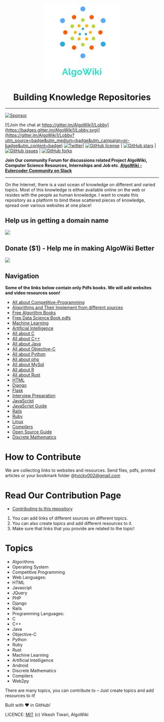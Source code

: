 
<p align="center">
	<img src="AlgoWiki_logo.png" align="center" height="250px" width="250px" alt="AlgoWiki"/>
</p>


<h1 align="center">Building Knowledge Repositories</h1>

---
<a target='_blank' rel='nofollow' href='https://app.codesponsor.io/link/p9HijS4T3i4dif3TiynvGHf1/vicky002/AlgoWiki'>
  <img alt='Sponsor' width='888' height='68' src='https://app.codesponsor.io/embed/p9HijS4T3i4dif3TiynvGHf1/vicky002/AlgoWiki.svg' />
</a>

[![Join the chat at https://gitter.im/AlgoWiki1/Lobby](https://badges.gitter.im/AlgoWiki1/Lobby.svg)](https://gitter.im/AlgoWiki1/Lobby?utm_source=badge&utm_medium=badge&utm_campaign=pr-badge&utm_content=badge)
[![Twitter](https://img.shields.io/twitter/url/https/github.com/vicky002/AlgoWiki.svg?style=social)](https://twitter.com/intent/tweet?text=Wow,%20Check%20AlgoWiki%20-%20CS%20all%20resources%20at%20one%20place!%20by%20@vikesh002%20on%20Github:&url=https://github.com/vicky002/AlgoWiki/)| [![GitHub license](https://img.shields.io/badge/license-MIT-blue.svg)](LICENSE)  | [![GitHub stars](https://img.shields.io/github/stars/vicky002/AlgoWiki.svg)](https://github.com/vicky002/AlgoWiki/stargazers) | [![GitHub issues](https://img.shields.io/github/issues/vicky002/AlgoWiki.svg)](https://github.com/vicky002/AlgoWiki/issues) | [![GitHub forks](https://img.shields.io/github/forks/vicky002/AlgoWiki.svg)](https://github.com/vicky002/AlgoWiki/network) 

**Join Our community Forum for discussions related Project AlgoWiki, Computer Science Resources, Internships and Job etc. [AlgoWiki - Eulercoder Community on Slack](https://publicslack.com/slacks/eulercodercommunity/invites/new)**

---

On the Internet, there is a vast ocean of knowledge on different and varied topics. Most of this knowledge is either available online on the web or resides with the people as human knowledge. I want to create this repository as a platform to bind these scattered pieces of knowledge, spread over various websites at one place! 

## Help us in getting a domain name

[<img src="https://opencollective.com/public/images/become_sponsor.svg">](https://opencollective.com/algowiki/events/help-us-in-buying-a-domain-name-9586ev)

## Donate ($1) - Help me in making AlgoWiki Better
[<img src="https://www.paypalobjects.com/webstatic/mktg/logo/AM_mc_vs_dc_ae.jpg">](https://www.paypal.me/vikeshtiwari/1)


## Navigation

**Some of the links below contain only Pdfs books. We will add websites and video resources soon!**

* [All about Competitive-Programming](Competitive-Programming/Competitive-Programming.md)
* [Algorithms and Their Implement from different sources](Algorithms/Sources.md)
* [Free Algorithm Books](Free-Books/Algorithms-Data_Structures.md)
* [Free Data Science Book pdfs](Free-Books/Data%20Science.md)
* [Machine Learning](Machine-Learning/Sources.md)
* [Artificial Intelligence](Artifical_Intelligence/resources.md)
* [All about C](C/sources.md)
* [All about C++](C_plus_plus/resources.md)
* [All about Java](java/Java_Resources.md)
* [All about Objective-C](Objective_C/sources.md)
* [All about Python](python/resources.md)
* [All about php](PHP/php_resources.md)
* [All about MySql](MySql/mysql_resources.md)
* [All about R](R/resources.md)
* [All about Rust](Rust/rust_resources.md)
* [HTML](HTML_CSS/html_resources.md)
* [Django](Django/resources.md)
* [Flask](Flask/flask_resources.md)
* [Interview Preparation](Interviews/resources.md)
* [JavaScript](JAVASCRIPT/resources.md)
* [JavaScript Guide](https://github.com/airbnb/javascript/blob/master/README.md)
* [Rails](Rails/rails_resources.md)
* [Ruby](Ruby/ruby_resources.md)
* [Linux](Linux)
* [Compilers](Compilers/resources.md)
* [Open Source Guide](https://opensource.guide/)
* [Discrete Mathematics](https://github.com/vicky002/AlgoWiki/blob/gh-pages/Discrete%20Mathematics/discrete-math.md)

How to Contribute
==================
We are collecting links to websites and resources. Send files, pdfs, printed articles or your bookmark folder @tvicky002@gmail.com 

Read Our Contribution Page
=======================
* [Contributing to this repository](https://github.com/vicky002/Wiki_Knowledge/wiki/Contribution)
1. You can add links of different sources on different topics.
2. You can also create topics and add different resources to it.
3. Make sure that links that you provide are related to the topic!

Topics
======
- Algorithms
- Operating System
- Competitive Programming
- Web Languages:
 -  HTML
 -  Javascipt
 -  JQuery
 -  PHP 
 -  Django
 -  Rails
- Programming Languages:
 - C
 - C++
 - Java
 - Objective-C
 - Python
 - Ruby
 - Rust
- Machine Learning
- Artificial Intelligence
- Android
- Discrete Mathematics
- Compilers
- Web2py

There are many topics, you can contribute to – Just create topics and add resources to it!

Built with :heart: in GitHub! 

LICENCE: [MIT](LICENSE) (c) Vikesh Tiwari, AlgoWiki
